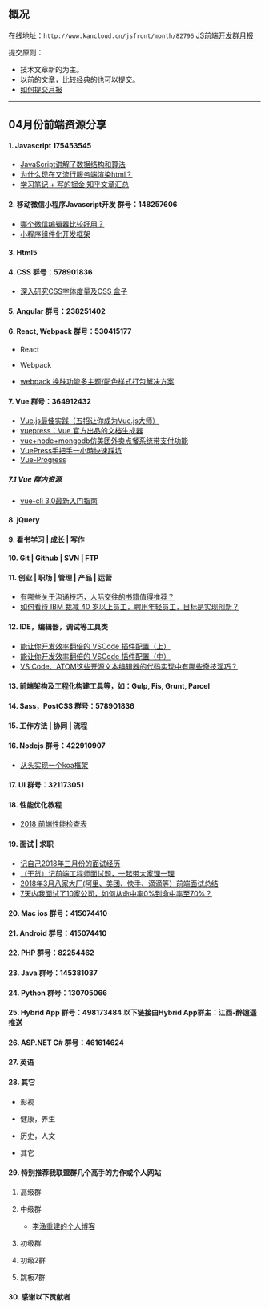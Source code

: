 ## 概况

在线地址：`http://www.kancloud.cn/jsfront/month/82796` [JS前端开发群月报](http://www.kancloud.cn/jsfront/month/82796)


提交原则：

- 技术文章新的为主。
- 以前的文章，比较经典的也可以提交。
- [如何提交月报](http://www.kancloud.cn/jsfront/month/227309)

---


## 04月份前端资源分享
#### 1. Javascript 175453545
- [JavaScript讲解了数据结构和算法](https://github.com/coderwhy/JavaScript-Data-Structure)
- [为什么现在又流行服务端渲染html？](https://www.zhihu.com/question/59578433)
- [学习笔记 + 写的掘金 知乎文章汇总](https://github.com/yangfan0095/basis)

#### 2. 移动微信小程序Javascript开发 群号：148257606
- [哪个微信编辑器比较好用？](https://www.zhihu.com/question/30770510)
- [小程序组件化开发框架](https://github.com/Tencent/wepy)

#### 3. Html5

#### 4. CSS  群号：578901836
- [深入研究CSS字体度量及CSS 盒子](https://hiyangguo.github.io/2018/04/09/in-depth-study-font-size-line-height-and-vertical-align/)

#### 5. Angular 群号：238251402

#### 6. React, Webpack 群号：530415177
- React
    

- Webpack
- [webpack 换肤功能多主题/配色样式打包解决方案](https://blog.hypers.io/2018/04/19/webpack-mutiple-theme-solution/)


#### 7. Vue 群号：364912432
- [Vue.js最佳实践（五招让你成为Vue.js大师）](https://segmentfault.com/a/1190000014085613)
- [vuepress：Vue 官方出品的文档生成器](https://vuepress.vuejs.org/)
- [vue+node+mongodb仿美团外卖点餐系统带支付功能](https://github.com/zwStar/vue-meituan)
- [VuePress手把手一小時快速踩坑](https://juejin.im/post/5ad69f6c51882579ef4f7b12)
- [Vue-Progress](https://vuejsexamples.com/tag/progress/)

##### 7.1 Vue 群内资源
- [vue-cli 3.0最新入门指南 ](https://segmentfault.com/a/1190000014094732)

#### 8. jQuery

#### 9. 看书学习 | 成长 | 写作

#### 10. Git | Github | SVN | FTP

#### 11. 创业 | 职场 | 管理 | 产品 | 运营
- [有哪些关于沟通技巧，人际交往的书籍值得推荐？](https://www.zhihu.com/question/51409771)
- [如何看待 IBM 裁减 40 岁以上员工，聘用年轻员工，目标是实现创新？](https://www.zhihu.com/question/269571746)

#### 12. IDE，编辑器，调试等工具类
- [能让你开发效率翻倍的 VSCode 插件配置（上）](https://zhuanlan.zhihu.com/p/30976584)
- [能让你开发效率翻倍的 VSCode 插件配置（中）](https://zhuanlan.zhihu.com/p/35661521)
- [VS Code、ATOM这些开源文本编辑器的代码实现中有哪些奇技淫巧？](https://www.zhihu.com/question/272156541)

#### 13. 前端架构及工程化构建工具等，如：Gulp, Fis, Grunt, Parcel

#### 14. Sass，PostCSS  群号：578901836

#### 15. 工作方法 | 协同 | 流程

#### 16. Nodejs 群号：422910907
- [从头实现一个koa框架](https://zhuanlan.zhihu.com/p/35040744)

#### 17. UI 群号：321173051

#### 18. 性能优化教程
- [2018 前端性能检查表](https://juejin.im/post/5ac1d117f265da2396128b9f)

#### 19. 面试 | 求职
- [记自己2018年三月份的面试经历](http://yuqirong.me/2018/04/01/%E8%AE%B0%E8%87%AA%E5%B7%B12018%E5%B9%B4%E4%B8%89%E6%9C%88%E4%BB%BD%E7%9A%84%E9%9D%A2%E8%AF%95%E7%BB%8F%E5%8E%86/)
- [（干货）记前端工程师面试题，一起带大家理一理](https://juejin.im/post/5abf68886fb9a028b54802e0)
- [2018年3月八家大厂(阿里、美团、快手、滴滴等）前端面试总结](https://github.com/Liyuk/Interview-Questions-Answers)
- [7天内我面试了10家公司，如何从命中率0%到命中率至70%？](https://www.cnblogs.com/tanyali/p/8848294.html)

#### 20. Mac ios 群号：415074410

#### 21. Android 群号：415074410

#### 22. PHP 群号：82254462

#### 23. Java 群号：145381037

#### 24. Python 群号：130705066

#### 25. Hybrid App 群号：498173484 以下链接由Hybrid App群主：江西-醉逍遥推送

#### 26. ASP.NET C# 群号：461614624

#### 27. 英语

#### 28. 其它

- 影视


- 健康，养生


- 历史，人文


- 其它



#### 29. 特别推荐我联盟群几个高手的力作或个人网站

1. 高级群

2. 中级群

    - [李渔重建的个人博客](https://liyuk.github.io/)

3. 初级群

4. 初级2群


5. 跳板7群


#### 30. 感谢以下贡献者

